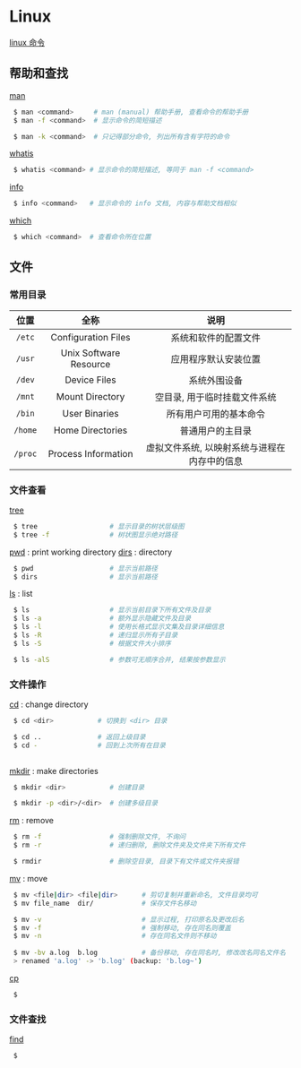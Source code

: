 <!--
 * @FilePath: \文档\Learning\Linux.md
 * @Author: facser
 * @Date: 2022-07-18 15:02:16
 * @LastEditTime: 2022-07-18 22:43:14
 * @LastEditors: facser
 * @Description: 
-->
# Linux

[linux 命令](https://www.linuxcool.com/)

## 帮助和查找

[man](https://www.linuxcool.com/man)

```bash
 $ man <command>     # man (manual) 帮助手册, 查看命令的帮助手册
 $ man -f <command>  # 显示命令的简短描述

 $ man -k <command>  # 只记得部分命令, 列出所有含有字符的命令
```

[whatis](https://www.linuxcool.com/whatis)

```bash
 $ whatis <command> # 显示命令的简短描述, 等同于 man -f <command>
```

[info](https://wangchujiang.com/linux-command/c/info.html)

```bash
 $ info <command>   # 显示命令的 info 文档, 内容与帮助文档相似
```

[which](https://wangchujiang.com/linux-command/c/which.html)

```bash
 $ which <command>  # 查看命令所在位置
```

## 文件

### 常用目录

|位置|全称|说明|
|:-:|:-:|:-:|
|`/etc` |Configuration Files   |系统和软件的配置文件|
|`/usr` |Unix Software Resource|应用程序默认安装位置|
|`/dev` |Device Files          |系统外围设备|
|`/mnt` |Mount Directory       |空目录, 用于临时挂载文件系统|
|`/bin` |User Binaries         |所有用户可用的基本命令|
|`/home`|Home Directories      |普通用户的主目录|
|`/proc`|Process Information   |虚拟文件系统, 以映射系统与进程在内存中的信息|

### 文件查看

[tree](https://www.linuxcool.com/tree)

```bash
 $ tree                  # 显示目录的树状层级图
 $ tree -f               # 树状图显示绝对路径

```

[pwd](https://www.linuxcool.com/pwd) :  print working directory
[dirs](https://www.linuxcool.com/dirs) : directory

```bash
 $ pwd                   # 显示当前路径
 $ dirs                  # 显示当前路径
```

[ls](https://www.linuxcool.com/ls) : list

```bash
 $ ls                    # 显示当前目录下所有文件及目录
 $ ls -a                 # 额外显示隐藏文件及目录
 $ ls -l                 # 使用长格式显示文集及目录详细信息
 $ ls -R                 # 递归显示所有子目录
 $ ls -S                 # 根据文件大小排序

 $ ls -alS               # 参数可无顺序合并, 结果按参数显示
```

### 文件操作

[cd](https://www.linuxcool.com/cd) : change directory

```bash
 $ cd <dir>           # 切换到 <dir> 目录

 $ cd ..              # 返回上级目录
 $ cd -               # 回到上次所有在目录
 
```

[mkdir](https://www.linuxcool.com/mkdir) : make directories

```bash
 $ mkdir <dir>           # 创建目录

 $ mkdir -p <dir>/<dir>  # 创建多级目录
```

[rm](https://www.linuxcool.com/rm) :  remove

```bash
 $ rm -f                 # 强制删除文件, 不询问
 $ rm -r                 # 递归删除, 删除文件夹及文件夹下所有文件

 $ rmdir                 # 删除空目录, 目录下有文件或文件夹报错
```

[mv](https://linux.alianga.com/c/mv.html) : move

```bash
 $ mv <file|dir> <file|dir>      # 剪切复制并重新命名, 文件目录均可
 $ mv file_name  dir/            # 保存文件名移动

 $ mv -v                         # 显示过程, 打印原名及更改后名
 $ mv -f                         # 强制移动, 存在同名则覆盖
 $ mv -n                         # 存在同名文件则不移动
 
 $ mv -bv a.log  b.log           # 备份移动, 存在同名时, 修改改名同名文件名 
 > renamed 'a.log' -> 'b.log' (backup: 'b.log~')
```

[cp]()

```bash
 $
```

### 文件查找

[find]()

```bash
 $
```

